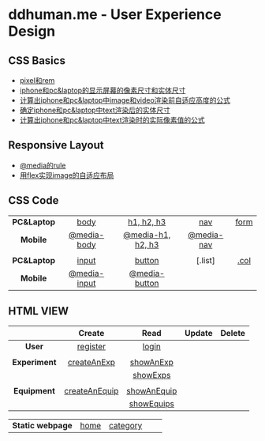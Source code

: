 # ddhuman.me - User Experience Design

## CSS Basics
  - [pixel和rem](/chapters/CSS_Basics/pixel和rem.md)
  - [iphone和pc&laptop的显示屏幕的像素尺寸和实体尺寸](/chapters/CSS_Basics/iphone和pc&laptop的显示屏幕的像素尺寸和实体尺寸.md)
  - [计算出iphone和pc&laptop中image和video渲染前自适应高度的公式](/chapters/CSS_Basics/计算出iphone和pc&laptop中image和video渲染前自适应高度的公式.md)
  - [确定iphone和pc&laptop中text渲染后的实体尺寸](/chapters/CSS_Basics/确定iphone和pc&laptop中text渲染后的实体尺寸.md)
  - [计算出iphone和pc&laptop中text渲染时的实际像素值的公式](/chapters/CSS_Basics/计算出iphone和pc&laptop中text渲染时的实际像素值的公式.md)

## Responsive Layout
  - [@media的rule](/chapters/Responsive_Layout/@media的rule.md)
  - [用flex实现image的自适应布局](/chapters/Responsive_Layout/用flex实现image的自适应布局.md)

## CSS Code

|             |           |                  |           |         |
| :---------: | :-------: | :--------------: | :-------: | :-----: |
| **PC&Laptop**| [body]  |   [h1, h2, h3]    |   [nav]   | [form]  |
|**Mobile**|[@media-body]|[@media-h1, h2, h3]|[@media-nav]|        |
|          |             |                   |            |        |
|**PC&Laptop**| [input]  |     [button]      |  [.list]   | [.col] |
|  **Mobile** |[@media-input]|[@media-button]|            |        |

[body]: /chapters/CSS_Code/body.md
[h1, h2, h3]: /chapters/CSS_Code/h1-h2-h3.md
[nav]: /chapters/CSS_Code/nav.md
[form]: /chapters/CSS_Code/form.md
[@media-body]: /chapters/CSS_Code/@media-body.md
[@media-h1, h2, h3]: /chapters/CSS_Code/@media-h1-h2-h3.md
[@media-nav]: /chapters/CSS_Code/@media-nav.md

[input]: /chapters/CSS_Code/input.md
[button]: /chapters/CSS_Code/button.md
[.col]: /chapters/CSS_Code/.col.md
[@media-input]: /chapters/CSS_Code/@media-input.md
[@media-button]: /chapters/CSS_Code/@media-button.md



## HTML VIEW

|             | Create | Read | Update | Delete |
| :---------: | :-------: | :--------------: | :-------: | :-----: |
|**User**| [register] | [login] |      |   |
|                |                 |               |        |        |
| **Experiment** |  [createAnExp]  |  [showAnExp]  || |
|||[showExps]|| |
||||| |
|**Equipment**|[createAnEquip]|[showAnEquip]|| |
|||[showEquips]|| |

[register]: /chapters/html_view/register.md
[login]: /chapters/html_view/login.md

[createAnExp]: /chapters/html_view/createAnExp.md
[showAnExp]: /chapters/html_view/showAnExp.md
[showExps]: /chapters/html_view/showExps.md

[createAnEquip]: /chapters/html_view/createAnEquip.md
[showAnEquip]: /chapters/html_view/showAnEquip.md
[showEquips]: /chapters/html_view/showEquips.md

|             |        |            |      |      |
| :---------: | :-------: | :--------------: | :-------: | :-----: |
|**Static webpage**| [home] | [category] |      |   |

[home]: /chapters/html_view/home.md
[category]: /chapters/html_view/category.md



